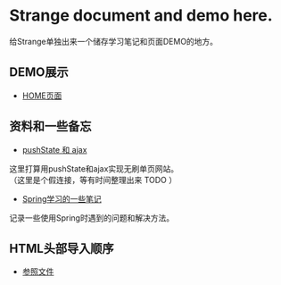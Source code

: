 # Strange document and demo here.
给Strange单独出来一个储存学习笔记和页面DEMO的地方。  

## DEMO展示
* [HOME页面](DEMO/home.html)


## 资料和一些备忘
* [pushState 和 ajax](dummy)  

这里打算用pushState和ajax实现无刷单页网站。  
（这里是个假连接，等有时间整理出来 TODO ）

* [Spring学习的一些笔记](../Strange_DOC&DEMO/DOC/Spring_notes.md)

记录一些使用Spring时遇到的问题和解决方法。  


## HTML头部导入顺序
* [参照文件](DEMO/head.md)